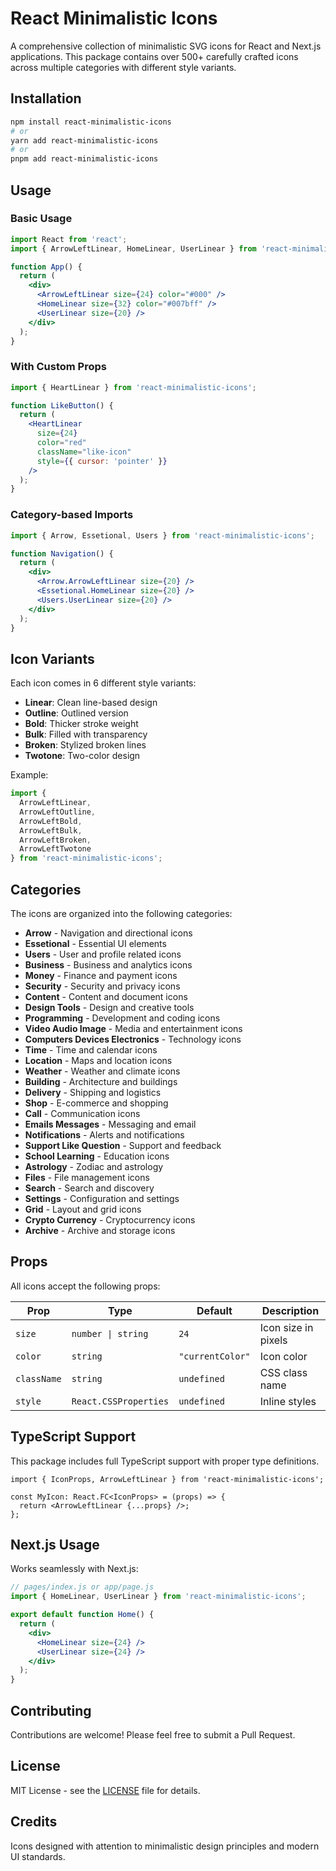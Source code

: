 # React Minimalistic Icons

A comprehensive collection of minimalistic SVG icons for React and Next.js applications. This package contains over 500+ carefully crafted icons across multiple categories with different style variants.

## Installation

```bash
npm install react-minimalistic-icons
# or
yarn add react-minimalistic-icons
# or
pnpm add react-minimalistic-icons
```

## Usage

### Basic Usage

```jsx
import React from 'react';
import { ArrowLeftLinear, HomeLinear, UserLinear } from 'react-minimalistic-icons';

function App() {
  return (
    <div>
      <ArrowLeftLinear size={24} color="#000" />
      <HomeLinear size={32} color="#007bff" />
      <UserLinear size={20} />
    </div>
  );
}
```

### With Custom Props

```jsx
import { HeartLinear } from 'react-minimalistic-icons';

function LikeButton() {
  return (
    <HeartLinear 
      size={24}
      color="red"
      className="like-icon"
      style={{ cursor: 'pointer' }}
    />
  );
}
```

### Category-based Imports

```jsx
import { Arrow, Essetional, Users } from 'react-minimalistic-icons';

function Navigation() {
  return (
    <div>
      <Arrow.ArrowLeftLinear size={20} />
      <Essetional.HomeLinear size={20} />
      <Users.UserLinear size={20} />
    </div>
  );
}
```

## Icon Variants

Each icon comes in 6 different style variants:

- **Linear**: Clean line-based design
- **Outline**: Outlined version
- **Bold**: Thicker stroke weight
- **Bulk**: Filled with transparency
- **Broken**: Stylized broken lines
- **Twotone**: Two-color design

Example:
```jsx
import { 
  ArrowLeftLinear,
  ArrowLeftOutline,
  ArrowLeftBold,
  ArrowLeftBulk,
  ArrowLeftBroken,
  ArrowLeftTwotone
} from 'react-minimalistic-icons';
```

## Categories

The icons are organized into the following categories:

- **Arrow** - Navigation and directional icons
- **Essetional** - Essential UI elements
- **Users** - User and profile related icons
- **Business** - Business and analytics icons
- **Money** - Finance and payment icons
- **Security** - Security and privacy icons
- **Content** - Content and document icons
- **Design Tools** - Design and creative tools
- **Programming** - Development and coding icons
- **Video Audio Image** - Media and entertainment icons
- **Computers Devices Electronics** - Technology icons
- **Time** - Time and calendar icons
- **Location** - Maps and location icons
- **Weather** - Weather and climate icons
- **Building** - Architecture and buildings
- **Delivery** - Shipping and logistics
- **Shop** - E-commerce and shopping
- **Call** - Communication icons
- **Emails Messages** - Messaging and email
- **Notifications** - Alerts and notifications
- **Support Like Question** - Support and feedback
- **School Learning** - Education icons
- **Astrology** - Zodiac and astrology
- **Files** - File management icons
- **Search** - Search and discovery
- **Settings** - Configuration and settings
- **Grid** - Layout and grid icons
- **Crypto Currency** - Cryptocurrency icons
- **Archive** - Archive and storage icons

## Props

All icons accept the following props:

| Prop | Type | Default | Description |
|------|------|---------|-------------|
| `size` | `number \| string` | `24` | Icon size in pixels |
| `color` | `string` | `"currentColor"` | Icon color |
| `className` | `string` | `undefined` | CSS class name |
| `style` | `React.CSSProperties` | `undefined` | Inline styles |

## TypeScript Support

This package includes full TypeScript support with proper type definitions.

```tsx
import { IconProps, ArrowLeftLinear } from 'react-minimalistic-icons';

const MyIcon: React.FC<IconProps> = (props) => {
  return <ArrowLeftLinear {...props} />;
};
```

## Next.js Usage

Works seamlessly with Next.js:

```jsx
// pages/index.js or app/page.js
import { HomeLinear, UserLinear } from 'react-minimalistic-icons';

export default function Home() {
  return (
    <div>
      <HomeLinear size={24} />
      <UserLinear size={24} />
    </div>
  );
}
```

## Contributing

Contributions are welcome! Please feel free to submit a Pull Request.

## License

MIT License - see the [LICENSE](LICENSE) file for details.

## Credits

Icons designed with attention to minimalistic design principles and modern UI standards.
